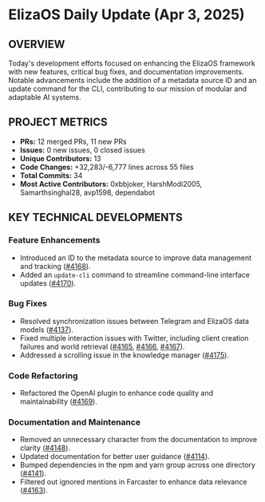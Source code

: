 # ElizaOS Daily Update (Apr 3, 2025)

## OVERVIEW

Today's development efforts focused on enhancing the ElizaOS framework with new features, critical bug fixes, and documentation improvements. Notable advancements include the addition of a metadata source ID and an update command for the CLI, contributing to our mission of modular and adaptable AI systems.

## PROJECT METRICS

- **PRs:** 12 merged PRs, 11 new PRs
- **Issues:** 0 new issues, 0 closed issues
- **Unique Contributors:** 13
- **Code Changes:** +32,283/-6,777 lines across 55 files
- **Total Commits:** 34
- **Most Active Contributors:** 0xbbjoker, HarshModi2005, Samarthsinghal28, avp1598, dependabot

## KEY TECHNICAL DEVELOPMENTS

### Feature Enhancements

- Introduced an ID to the metadata source to improve data management and tracking ([#4168](https://github.com/elizaos/eliza/pull/4168)).
- Added an `update-cli` command to streamline command-line interface updates ([#4170](https://github.com/elizaos/eliza/pull/4170)).

### Bug Fixes

- Resolved synchronization issues between Telegram and ElizaOS data models ([#4137](https://github.com/elizaos/eliza/pull/4137)).
- Fixed multiple interaction issues with Twitter, including client creation failures and world retrieval ([#4165](https://github.com/elizaos/eliza/pull/4165), [#4166](https://github.com/elizaos/eliza/pull/4166), [#4167](https://github.com/elizaos/eliza/pull/4167)).
- Addressed a scrolling issue in the knowledge manager ([#4175](https://github.com/elizaos/eliza/pull/4175)).

### Code Refactoring

- Refactored the OpenAI plugin to enhance code quality and maintainability ([#4169](https://github.com/elizaos/eliza/pull/4169)).

### Documentation and Maintenance

- Removed an unnecessary character from the documentation to improve clarity ([#4148](https://github.com/elizaos/eliza/pull/4148)).
- Updated documentation for better user guidance ([#4114](https://github.com/elizaos/eliza/pull/4114)).
- Bumped dependencies in the npm and yarn group across one directory ([#4141](https://github.com/elizaos/eliza/pull/4141)).
- Filtered out ignored mentions in Farcaster to enhance data relevance ([#4163](https://github.com/elizaos/eliza/pull/4163)).
